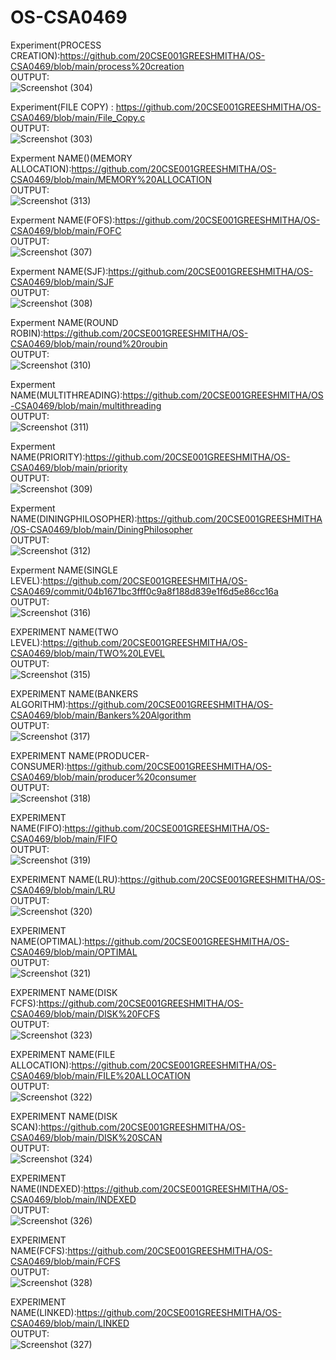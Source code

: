 # OS-CSA0469
Experiment(PROCESS CREATION):https://github.com/20CSE001GREESHMITHA/OS-CSA0469/blob/main/process%20creation<br/> 
OUTPUT:<br/>
![Screenshot (304)](https://user-images.githubusercontent.com/114045813/192699218-5e384fdc-4676-418c-bf3c-451a6f10735d.png)

Experiment(FILE COPY) : https://github.com/20CSE001GREESHMITHA/OS-CSA0469/blob/main/File_Copy.c<br/>
OUTPUT:<br/>
![Screenshot (303)](https://user-images.githubusercontent.com/114045813/192697556-71b33992-af8d-440a-ad39-e84be80df4cd.png)<br/>

Experment NAME()(MEMORY ALLOCATION):https://github.com/20CSE001GREESHMITHA/OS-CSA0469/blob/main/MEMORY%20ALLOCATION<br/>
OUTPUT:<br/>
![Screenshot (313)](https://user-images.githubusercontent.com/114045813/192787409-f0db09bc-ccdf-4ec7-ac60-f46c53de2154.png)<br/>

Experment NAME(FOFS):https://github.com/20CSE001GREESHMITHA/OS-CSA0469/blob/main/FOFC<br/>
OUTPUT:<br/>
![Screenshot (307)](https://user-images.githubusercontent.com/114045813/192787927-7496e490-e58c-4021-8b01-8ec782677527.png)<br/>

Experment NAME(SJF):https://github.com/20CSE001GREESHMITHA/OS-CSA0469/blob/main/SJF<br/>
OUTPUT:<br/>
![Screenshot (308)](https://user-images.githubusercontent.com/114045813/192788103-dd2d4b13-10db-43c6-90a4-f454548e3782.png)<br/>

Experment NAME(ROUND ROBIN):https://github.com/20CSE001GREESHMITHA/OS-CSA0469/blob/main/round%20roubin<br/>
OUTPUT:<br/>
![Screenshot (310)](https://user-images.githubusercontent.com/114045813/192788754-a2aa51f7-9483-4282-a6e8-0baa694db48b.png)<br/>

Experment NAME(MULTITHREADING):https://github.com/20CSE001GREESHMITHA/OS-CSA0469/blob/main/multithreading<br/>
OUTPUT:<br/>
![Screenshot (311)](https://user-images.githubusercontent.com/114045813/192789771-78750d7f-1d45-4888-9e50-04bb3ef6bcea.png)<br/>

Experment NAME(PRIORITY):https://github.com/20CSE001GREESHMITHA/OS-CSA0469/blob/main/priority<br/>
OUTPUT:<br/>
![Screenshot (309)](https://user-images.githubusercontent.com/114045813/192789938-2fd2faa5-5167-491d-b074-c17ae1431afe.png) <br/>

Experment NAME(DININGPHILOSOPHER):https://github.com/20CSE001GREESHMITHA/OS-CSA0469/blob/main/DiningPhilosopher<br/>
OUTPUT:<br/>
![Screenshot (312)](https://user-images.githubusercontent.com/114045813/192790030-aa440cf4-e69f-484d-af80-f02f27d4b808.png)<br/>

Experment NAME(SINGLE LEVEL):https://github.com/20CSE001GREESHMITHA/OS-CSA0469/commit/04b1671bc3fff0c9a8f188d839e1f6d5e86cc16a<br/>
OUTPUT:<br/>
![Screenshot (316)](https://user-images.githubusercontent.com/114045813/192799431-021a10fa-e89c-4606-9eb0-05cc00e731b0.png)<br/>


EXPERIMENT NAME(TWO LEVEL):https://github.com/20CSE001GREESHMITHA/OS-CSA0469/blob/main/TWO%20LEVEL<br/>
OUTPUT:<br/>
![Screenshot (315)](https://user-images.githubusercontent.com/114045813/192796778-f0f13fac-1c90-411e-8858-a3c6a6e8eb13.png)<br/>

EXPERIMENT NAME(BANKERS ALGORITHM):https://github.com/20CSE001GREESHMITHA/OS-CSA0469/blob/main/Bankers%20Algorithm<br/>
OUTPUT:<br/>
![Screenshot (317)](https://user-images.githubusercontent.com/114045813/192799618-50dcc641-fa14-47a9-90f4-f47a0da2f303.png)<br/>

EXPERIMENT NAME(PRODUCER-CONSUMER):https://github.com/20CSE001GREESHMITHA/OS-CSA0469/blob/main/producer%20consumer<br/>
OUTPUT:<br/>
![Screenshot (318)](https://user-images.githubusercontent.com/114045813/193053302-3b4d4360-c3dc-414f-b354-e501aacafb49.png)<br/>

EXPERIMENT NAME(FIFO):https://github.com/20CSE001GREESHMITHA/OS-CSA0469/blob/main/FIFO<br/>
OUTPUT:<br/>
![Screenshot (319)](https://user-images.githubusercontent.com/114045813/193060175-aad24561-9dec-494f-b9e6-b1feae44f954.png)<br/>

EXPERIMENT NAME(LRU):https://github.com/20CSE001GREESHMITHA/OS-CSA0469/blob/main/LRU<br/>
OUTPUT:<br/>
![Screenshot (320)](https://user-images.githubusercontent.com/114045813/193062028-6e3fad1d-317a-4281-a0c1-67c7106f9f0b.png)<br/>

EXPERIMENT NAME(OPTIMAL):https://github.com/20CSE001GREESHMITHA/OS-CSA0469/blob/main/OPTIMAL<br/>
OUTPUT:<br/>
![Screenshot (321)](https://user-images.githubusercontent.com/114045813/193185733-f20c32bc-782b-4506-b4b3-2f4ef23d16e2.png)<br/>

EXPERIMENT NAME(DISK FCFS):https://github.com/20CSE001GREESHMITHA/OS-CSA0469/blob/main/DISK%20FCFS<br/>
OUTPUT:<br/>
![Screenshot (323)](https://user-images.githubusercontent.com/114045813/193260040-c056ea5f-2f0e-48fd-8fc4-8863843fb399.png)<br/>

EXPERIMENT NAME(FILE ALLOCATION):https://github.com/20CSE001GREESHMITHA/OS-CSA0469/blob/main/FILE%20ALLOCATION<br/>
OUTPUT:<br/>
![Screenshot (322)](https://user-images.githubusercontent.com/114045813/193259984-d8b15a18-f951-429f-8336-e08ba0b9f6b5.png)<br/>

EXPERIMENT NAME(DISK SCAN):https://github.com/20CSE001GREESHMITHA/OS-CSA0469/blob/main/DISK%20SCAN<br/>
OUTPUT:<br/>
![Screenshot (324)](https://user-images.githubusercontent.com/114045813/193260062-6ff74504-1e21-44d1-979f-59078bf2bc3f.png)<br/>

EXPERIMENT NAME(INDEXED):https://github.com/20CSE001GREESHMITHA/OS-CSA0469/blob/main/INDEXED<br/>
OUTPUT:<br/>
![Screenshot (326)](https://user-images.githubusercontent.com/114045813/193266222-13d6bc18-7766-4a54-9fa4-cf0c6bcefd62.png)<br/>

EXPERIMENT NAME(FCFS):https://github.com/20CSE001GREESHMITHA/OS-CSA0469/blob/main/FCFS<br/>
OUTPUT:<br/>
![Screenshot (328)](https://user-images.githubusercontent.com/114045813/193266410-238c230c-6983-4f0a-8838-74d0bbfcd12f.png)<br/>

EXPERIMENT NAME(LINKED):https://github.com/20CSE001GREESHMITHA/OS-CSA0469/blob/main/LINKED<br/>
OUTPUT:<br/>
![Screenshot (327)](https://user-images.githubusercontent.com/114045813/193266651-117414d5-4fe5-416d-a738-1d5e5788829f.png)<br/>

